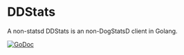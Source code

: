 # DDStats
A non-statsd 
DDStats is an non-DogStatsD client in Golang.

[![GoDoc](https://godoc.org/github.com/jmizell/DDStats?status.svg)](https://godoc.org/github.com/jmizell/DDStats)
